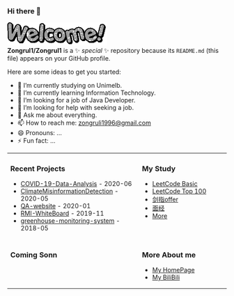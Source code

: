 ### Hi there 👋
<img src="https://github.com/Zongrul1/Zongrul1/blob/master/text.gif"></img>  
**Zongrul1/Zongrul1** is a ✨ _special_ ✨ repository because its `README.md` (this file) appears on your GitHub profile.

Here are some ideas to get you started:

- 🔭 I’m currently studying on Unimelb.
- 🌱 I’m currently learning Information Technology.
- 👯 I’m looking for a job of Java Developer.
- 🤔 I’m looking for help with seeking a job.
- 💬 Ask me about everything.
- 📫 How to reach me: zongruli1996@gmail.com
- 😄 Pronouns: ...
- ⚡ Fun fact: ...

<table>
<tr>
<td valign="top" width="60%">

### Recent Projects
* [COVID-19-Data-Analysis](https://github.com/Zongrul1/COVID-19-Data-Analysis) - 2020-06
* [ClimateMisinformationDetection](https://github.com/Zongrul1/ClimateMisinformationDetection) - 2020-05
* [QA-website](https://github.com/Zongrul1/QA-website) - 2020-01
* [RMI-WhiteBoard](https://github.com/Zongrul1/RMI-WhiteBoard) - 2019-11
* [greenhouse-monitoring-system](https://github.com/Zongrul1/greenhouse-monitoring-system) - 2018-05
</td>
<td valign="top" width="40%">

### My Study
* [LeetCode Basic](https://github.com/Zongrul1/Study-Resource/tree/master/LeetCode%20Basic)
* [LeetCode Top 100](https://github.com/Zongrul1/Study-Resource/tree/master/LeetCode%20Top%20100)
* [剑指offer](https://github.com/Zongrul1/Study-Resource/tree/master/%E5%89%91%E6%8C%87offer)
* [面经](https://github.com/Zongrul1/Study-Resource/tree/master/%E9%9D%A2%E7%BB%8F)
* [More](https://github.com/Zongrul1/Study-Resource)
</td>
</tr>
<tr>
<td valign="top" width="60%">

### Coming Sonn


</td>
<td valign="top" width="40%">

### More About me
* [My HomePage](https://zongrul1.github.io/)
* [My BiliBili](https://space.bilibili.com/6420290)
</td>
</tr>
</table>

